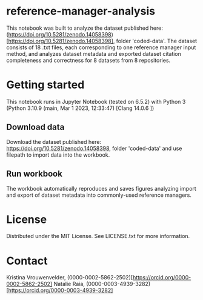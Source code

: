 # reference-manager-analysis

This notebook was built to analyze the dataset published here: (https://doi.org/10.5281/zenodo.14058398)[https://doi.org/10.5281/zenodo.14058398], folder 'coded-data'. The dataset consists of 18 .txt files, each corresponding to one reference manager input method, and analyzes dataset metadata and exported dataset citation completeness and correctness for 8 datasets from 8 repositories. 

# Getting started
This notebook runs in Jupyter Notebook (tested on 6.5.2) with Python 3 (Python 3.10.9 (main, Mar  1 2023, 12:33:47) [Clang 14.0.6 ])

## Download data
Download the dataset published here: https://doi.org/10.5281/zenodo.14058398, folder 'coded-data' and use filepath to import data into the workbook.

## Run workbook
The workbook automatically reproduces and saves figures analyzing import and export of dataset metadata into commonly-used reference managers.

# License
Distributed under the MIT License. See LICENSE.txt for more information.

# Contact
Kristina Vrouwenvelder, (0000-0002-5862-2502)[https://orcid.org/0000-0002-5862-2502]
Natalie Raia, (0000-0003-4939-3282)[https://orcid.org/0000-0003-4939-3282]
